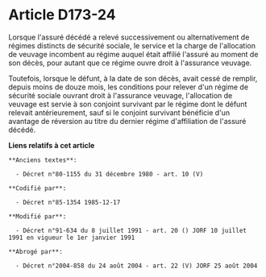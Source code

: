 # Article D173-24

Lorsque l'assuré décédé a relevé successivement ou alternativement de régimes distincts de sécurité sociale, le service et la
charge de l'allocation de veuvage incombent au régime auquel était affilié l'assuré au moment de son décès, pour autant que
ce régime ouvre droit à l'assurance veuvage. 

Toutefois, lorsque le défunt, à la date de son décès, avait cessé de remplir, depuis moins de douze mois, les conditions pour
relever d'un régime de sécurité sociale ouvrant droit à l'assurance veuvage, l'allocation de veuvage est servie à son
conjoint survivant par le régime dont le défunt relevait antérieurement, sauf si le conjoint survivant bénéficie d'un
avantage de réversion au titre du dernier régime d'affiliation de l'assuré décédé.

**Liens relatifs à cet article**

	**Anciens textes**:

	  - Décret n°80-1155 du 31 décembre 1980 - art. 10 (V)

	**Codifié par**:

	  - Décret n°85-1354 1985-12-17

	**Modifié par**:

	  - Décret n°91-634 du 8 juillet 1991 - art. 20 () JORF 10 juillet 1991 en vigueur le 1er janvier 1991

	**Abrogé par**:

	  - Décret n°2004-858 du 24 août 2004 - art. 22 (V) JORF 25 août 2004
